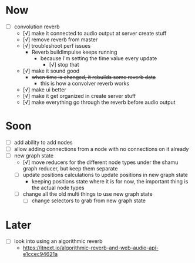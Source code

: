 # Now
- [ ] convolution reverb
	- [√] make it connected to audio output at server create stuff
	- [√] remove reverb from master
	- [√] troubleshoot perf issues
		- Reverb buildImpulse keeps running
			- because I'm setting the time value every update
				- [√] stop that
	- [√] make it sound good
		- ~~when time is changed, it rebuilds some reverb data~~
			- this is how a convolver reverb works
	- [√] make ui better
	- [√] make it get organized in create server stuff
	- [√] make everything go through the reverb before audio output

# Soon
- [ ] add ability to add nodes
- [ ] allow adding connections from a node with no connections on it already
- [ ] new graph state
	- [√] move reducers for the different node types under the shamu graph reducer, but keep them separate
	- [ ] update positions calculations to update positions in new graph state
		- keeping positions state where it is for now, the important thing is the actual node types
	- [ ] change all the old multi things to use new graph state
		- [ ] change selectors to grab from new graph state

# Later
- [ ] look into using an algorithmic reverb
	- https://itnext.io/algorithmic-reverb-and-web-audio-api-e1ccec94621a
